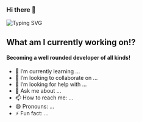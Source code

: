 ### Hi there 👋

<img src="https://readme-typing-svg.demolab.com?font=Cinzel&size=50&duration=2500&pause=250&color=27F7E9&multiline=true&width=1000&height=200&lines=Hi!+My+name+is+Ryan+Large%2C+;and+Welcome+to+my+Github+profile!!" alt="Typing SVG" />

## What am I currently working on!?
#### Becoming a well rounded developer of all kinds! 




- 🌱 I’m currently learning ...
- 👯 I’m looking to collaborate on ...
- 🤔 I’m looking for help with ...
- 💬 Ask me about ...
- 📫 How to reach me: ...
- 😄 Pronouns: ...
- ⚡ Fun fact: ...
